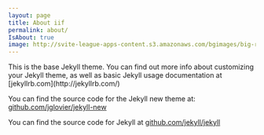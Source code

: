 ```yaml
---
layout: page
title: About iif
permalink: about/
IsAbout: true
image: http://svite-league-apps-content.s3.amazonaws.com/bgimages/big-red.jpg
---
```



<div class= "wrapper">
This is the base Jekyll theme. You can find out more info about customizing your Jekyll theme, as well as basic Jekyll usage documentation at [jekyllrb.com](http://jekyllrb.com/)

You can find the source code for the Jekyll new theme at: [github.com/jglovier/jekyll-new](https://github.com/jglovier/jekyll-new)

You can find the source code for Jekyll at [github.com/jekyll/jekyll](https://github.com/jekyll/jekyll)
</div>

